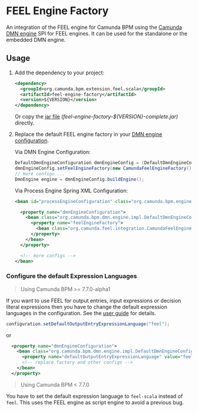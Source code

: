 # FEEL Engine Factory

An integration of the FEEL engine for Camunda BPM using the [Camunda DMN engine](https://github.com/camunda/camunda-engine-dmn) SPI for FEEL engines. It can be used for the standalone or the embedded DMN engine.

## Usage

1) Add the dependency to your project:

    ```xml
    <dependency>
      <groupId>org.camunda.bpm.extension.feel.scala</groupId>
      <artifactId>feel-engine-factory</artifactId>
      <version>${VERSION}</version>
    </dependency>
    ```

    Or copy the [jar file](https://github.com/camunda/feel-scala/releases) _(feel-engine-factory-${VERSION}-complete.jar)_ directly.

2) Replace the default FEEL engine factory in your [DMN engine configuration](https://docs.camunda.org/manual/latest/user-guide/dmn-engine/embed/#customize-expression-and-script-resolving).

    Via DMN Engine Configuration:

    ```java
    DefaultDmnEngineConfiguration dmnEngineConfig = (DefaultDmnEngineConfiguration) DmnEngineConfiguration.createDefaultDmnEngineConfiguration(); 
    dmnEngineConfig.setFeelEngineFactory(new CamundaFeelEngineFactory());
    // more configs ...
    DmnEngine engine = dmnEngineConfig.buildEngine();
    ```

    Via Process Engine Spring XML Configuration:

    ```xml
    <bean id="processEngineConfiguration" class="org.camunda.bpm.engine.impl.cfg.StandaloneProcessEngineConfiguration">

      <property name="dmnEngineConfiguration">
        <bean class="org.camunda.bpm.dmn.engine.impl.DefaultDmnEngineConfiguration">
          <property name="feelEngineFactory">
            <bean class="org.camunda.feel.integration.CamundaFeelEngineFactory" />
          </property>
        </bean>
      </property>  

      <!-- more configs -->
    </bean>
    ```

### Configure the default Expression Languages

> Using Camunda BPM >= 7.7.0-alpha1

If you want to use FEEL for output entries, input expressions or decision literal expressions then you have to change the default expression languages in the configuration. See the [user guide](https://docs.camunda.org/manual/latest/user-guide/dmn-engine/embed/#change-default-expression-languages) for details.

```java
configuration.setDefaultOutputEntryExpressionLanguage("feel");
```

or

```xml
  <property name="dmnEngineConfiguration">
    <bean class="org.camunda.bpm.dmn.engine.impl.DefaultDmnEngineConfiguration">
      <property name="defaultOutputEntryExpressionLanguage" value="feel" />
      <!-- replace factory and other configs --> 
    </bean>
  </property>  
```

> Using Camunda BPM < 7.7.0

You have to set the default expression language to `feel-scala` instead of `feel`. This uses the FEEL engine as script engine to avoid a previous bug. 
